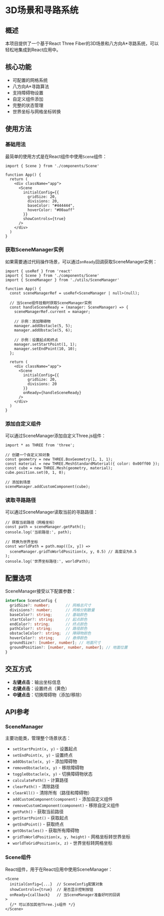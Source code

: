 # 3D场景和寻路系统

## 概述

本项目提供了一个基于React Three Fiber的3D场景和八方向A*寻路系统，可以轻松地集成到React应用中。

## 核心功能

- 可配置的网格系统
- 八方向A*寻路算法
- 支持障碍物设置
- 自定义组件添加
- 完整的状态管理
- 世界坐标与网格坐标转换

## 使用方法

### 基础用法

最简单的使用方式是在React组件中使用`Scene`组件：

```tsx
import { Scene } from './components/Scene'

function App() {
  return (
    <div className="app">
      <Scene 
        initialConfig={{
          gridSize: 20,
          divisions: 20,
          baseColor: "#444444",
          hoverColor: "#00aaff"
        }}
        showControls={true}
      />
    </div>
  )
}
```

### 获取SceneManager实例

如果需要通过代码操作场景，可以通过`onReady`回调获取SceneManager实例：

```tsx
import { useRef } from 'react'
import { Scene } from './components/Scene'
import { SceneManager } from './utils/SceneManager'

function App() {
  const sceneManagerRef = useRef<SceneManager | null>(null);
  
  // 当Scene组件挂载时获取SceneManager实例
  const handleSceneReady = (manager: SceneManager) => {
    sceneManagerRef.current = manager;
    
    // 示例：添加障碍物
    manager.addObstacle(5, 5);
    manager.addObstacle(5, 6);
    
    // 示例：设置起点和终点
    manager.setStartPoint(1, 1);
    manager.setEndPoint(10, 10);
  };

  return (
    <div className="app">
      <Scene 
        initialConfig={{
          gridSize: 20,
          divisions: 20
        }}
        onReady={handleSceneReady}
      />
    </div>
  )
}
```

### 添加自定义组件

可以通过SceneManager添加自定义Three.js组件：

```tsx
import * as THREE from 'three';

// 创建一个自定义3D对象
const geometry = new THREE.BoxGeometry(1, 1, 1);
const material = new THREE.MeshStandardMaterial({ color: 0x00ff00 });
const cube = new THREE.Mesh(geometry, material);
cube.position.set(0, 1, 0);

// 添加到场景
sceneManager.addCustomComponent(cube);
```

### 读取寻路路径

可以通过SceneManager读取当前的寻路路径：

```tsx
// 获取当前路径（网格坐标）
const path = sceneManager.getPath();
console.log('当前路径:', path);

// 转换为世界坐标
const worldPath = path.map(([x, y]) => 
  sceneManager.gridToWorldPosition(x, y, 0.5) // 高度设为0.5
);
console.log('世界坐标路径:', worldPath);
```

## 配置选项

SceneManager接受以下配置参数：

```typescript
interface SceneConfig {
  gridSize?: number;       // 网格总尺寸
  divisions?: number;      // 网格分割数量
  baseColor?: string;      // 基础颜色
  startColor?: string;     // 起点颜色
  endColor?: string;       // 终点颜色
  pathColor?: string;      // 路径颜色
  obstacleColor?: string;  // 障碍物颜色
  hoverColor?: string;     // 悬停颜色
  groundSize?: [number, number]; // 地面尺寸
  groundPosition?: [number, number, number]; // 地面位置
}
```

## 交互方式

- **左键点击**：输出坐标信息
- **右键点击**：设置终点（黄色）
- **中键点击**：切换障碍物（添加/移除）

## API参考

### SceneManager

主要功能类，管理整个场景状态：

- `setStartPoint(x, y)` - 设置起点
- `setEndPoint(x, y)` - 设置终点
- `addObstacle(x, y)` - 添加障碍物
- `removeObstacle(x, y)` - 移除障碍物
- `toggleObstacle(x, y)` - 切换障碍物状态
- `calculatePath()` - 计算路径
- `clearPath()` - 清除路径
- `clearAll()` - 清除所有（路径和障碍物）
- `addCustomComponent(component)` - 添加自定义组件
- `removeCustomComponent(component)` - 移除自定义组件
- `getPath()` - 获取当前路径
- `getStartPoint()` - 获取起点
- `getEndPoint()` - 获取终点
- `getObstacles()` - 获取所有障碍物
- `gridToWorldPosition(x, y, height)` - 网格坐标转世界坐标
- `worldToGridPosition(x, z)` - 世界坐标转网格坐标

### Scene组件

React组件，用于在React应用中使用SceneManager：

```tsx
<Scene 
  initialConfig={...}  // SceneConfig配置对象
  showControls={true}  // 是否显示控制按钮
  onReady={callback}   // 当SceneManager准备好时的回调
>
  {/* 可以添加其他Three.js组件 */}
</Scene>
``` 